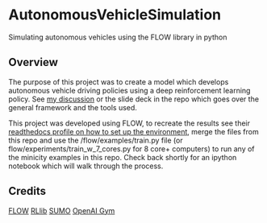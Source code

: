 # AutonomousVehicleSimulation
Simulating autonomous vehicles using the FLOW library in python

## Overview
The purpose of this project was to create a model which develops autonomous vehicle driving policies using a deep reinforcement learning policy. See [my discussion](https://www.youtube.com/watch?v=qXuBEs9G7Iw&t=12s) or the slide deck in the repo which goes over the general framework and the tools used.

This project was developed using FLOW, to recreate the results see their [readthedocs profile on how to set up the environment](https://flow.readthedocs.io/en/latest/flow_setup.html), merge the files from this repo and use the /flow/examples/train.py file (or flow/experiments/train_w_7_cores.py for 8 core+ computers) to run any of the minicity examples in this repo. Check back shortly for an ipython notebook which will walk through the process.

## Credits
[FLOW](https://github.com/flow-project/flow)
[RLlib](https://github.com/ray-project/ray/blob/master/python/ray/rllib)
[SUMO](https://github.com/eclipse/sumo)
[OpenAI Gym](https://github.com/openai/gym)
